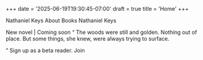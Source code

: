 +++
date = '2025-06-19T19:30:45-07:00'
draft = true
title = 'Home'
+++



Nathaniel Keys
About
Books
Nathaniel Keys
 

New novel  |  Coming soon
“
The woods were still and golden. Nothing out of place. But some things, she knew, were always trying to surface.

  ”
  Sign up as a beta reader.
Join